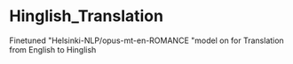 # Hinglish_Translation
Finetuned "Helsinki-NLP/opus-mt-en-ROMANCE "model on for Translation from English to Hinglish
